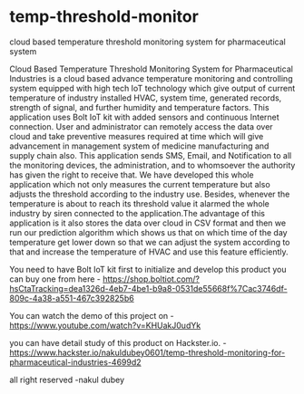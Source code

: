# temp-threshold-monitor
cloud based temperature threshold monitoring system for pharmaceutical system

Cloud Based Temperature Threshold Monitoring System for Pharmaceutical Industries is a cloud based advance temperature monitoring and controlling system equipped with high tech IoT technology which give output of current temperature of industry installed HVAC, system time, generated records, strength of signal, and further humidity and temperature factors. This application uses Bolt IoT kit with added sensors and continuous Internet connection. User and administrator can remotely access the data over cloud and take preventive measures required at time which will give advancement in management system of medicine manufacturing and supply chain also. This application sends SMS, Email, and Notification to all the monitoring devices, the administration, and to whomsoever the authority has given the right to receive that. We have developed this whole application which not only measures the current temperature but also adjusts the threshold according to the industry use. Besides, whenever the temperature is about to reach its threshold value it alarmed the whole industry by siren connected to the application.The advantage of this application is it also stores the data over cloud in CSV format and then we run our prediction algorithm which shows us that on which time of the day temperature get lower down so that we can adjust the system according to that and increase the temperature of HVAC and use this feature efficiently.

You need to have Bolt IoT kit first to initialize and develop this product you can buy one from here - https://shop.boltiot.com/?hsCtaTracking=dea1326d-4eb7-4be1-b9a8-0531de55668f%7Cac3746df-809c-4a38-a551-467c392825b6

You can watch the demo of this project on - https://www.youtube.com/watch?v=KHUakJ0udYk

you can have detail study of this product on Hackster.io. - https://www.hackster.io/nakuldubey0601/temp-threshold-monitoring-for-pharmaceutical-industries-4699d2

all right reserved -nakul dubey
